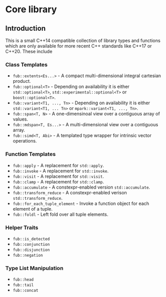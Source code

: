 # Core library

## Introduction

This is a small C++14 compatible collection of library types and functions which 
are only available for more recent C++ standards like C++17 or C++20. These 
include

### Class Templates

 * `fub::extents<Es...>` - A compact multi-dimensional integral cartesian product.
 * `fub::optional<T>` - Depending on availability it is either `std::optional<T>`, `std::experimental::optional<T>` or `boost::optional<T>`.
 * `fub::variant<T1, ..., Tn>` - Depending on availability it is either `std::variant<T1, ... Tn>` or `mpark::variant<T1, ..., Tn>`.
 * `fub::span<T, N>` - A one-dimensinoal view over a contiguous array of values.
 * `fub::mdspan<T, Es...>` - A multi-dimensional view over a contiguous array.
 * `fub::simd<T, Abi>` - A templated type wrapper for intrinsic vector operations.
 
### Function Templates
 * `fub::apply` - A replacement for `std::apply`.
 * `fub::invoke` - A replacement for `std::invoke`.
 * `fub::visit` - A replacement for `std::visit`.
 * `fub::clamp` - A replacement for `std::clamp`.
 * `fub::accumulate` - A constexpr-enabled version `std::accumulate`.
 * `fub::transform_reduce` - A constexpr-enabled verison `std::transform_reduce`.
 * `fub::for_each_tuple_element` - Invoke a function object for each element of a tuple.
 * `fub::foldl` - Left fold over all tuple elements.

### Helper Traits
 * `fub::is_detected`
 * `fub::conjunction`
 * `fub::disjunction`
 * `fub::negation`
 
### Type List Manipulation

 * `fub::head`
 * `fub::tail`
 * `fub::concat`